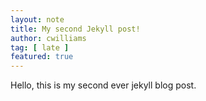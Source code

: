 ```yaml
---
layout: note
title: My second Jekyll post!
author: cwilliams
tag: [ late ]
featured: true
---
```


Hello, this is my second ever jekyll blog post.